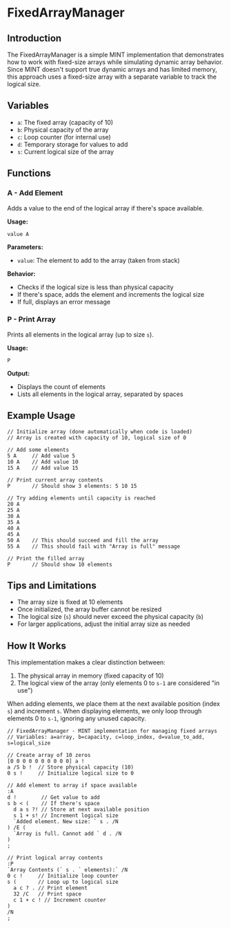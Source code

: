  


# FixedArrayManager  

## Introduction
The FixedArrayManager is a simple MINT implementation that demonstrates how to work with fixed-size arrays while simulating dynamic array behavior. 
Since MINT doesn't support true dynamic arrays and has limited memory, this approach uses a fixed-size array with a separate variable to track the logical size.

## Variables
- `a`: The fixed array (capacity of 10)
- `b`: Physical capacity of the array
- `c`: Loop counter (for internal use)
- `d`: Temporary storage for values to add
- `s`: Current logical size of the array

## Functions

### A - Add Element
Adds a value to the end of the logical array if there's space available.

**Usage:**
```
value A
```

**Parameters:**
- `value`: The element to add to the array (taken from stack)

**Behavior:**
- Checks if the logical size is less than physical capacity
- If there's space, adds the element and increments the logical size
- If full, displays an error message

### P - Print Array
Prints all elements in the logical array (up to size `s`).

**Usage:**
```
P
```

**Output:**
- Displays the count of elements
- Lists all elements in the logical array, separated by spaces

## Example Usage

```
// Initialize array (done automatically when code is loaded)
// Array is created with capacity of 10, logical size of 0

// Add some elements
5 A     // Add value 5
10 A    // Add value 10
15 A    // Add value 15

// Print current array contents
P       // Should show 3 elements: 5 10 15

// Try adding elements until capacity is reached
20 A
25 A
30 A
35 A
40 A
45 A
50 A    // This should succeed and fill the array
55 A    // This should fail with "Array is full" message

// Print the filled array
P       // Should show 10 elements
```

## Tips and Limitations
- The array size is fixed at 10 elements
- Once initialized, the array buffer cannot be resized
- The logical size (`s`) should never exceed the physical capacity (`b`)
- For larger applications, adjust the initial array size as needed

## How It Works
This implementation makes a clear distinction between:
1. The physical array in memory (fixed capacity of 10)
2. The logical view of the array (only elements 0 to `s-1` are considered "in use")

When adding elements, we place them at the next available position (index `s`) and increment `s`. When displaying elements, we only loop through elements 0 to `s-1`, ignoring any unused capacity.






```
// FixedArrayManager - MINT implementation for managing fixed arrays
// Variables: a=array, b=capacity, c=loop_index, d=value_to_add, s=logical_size

// Create array of 10 zeros
[0 0 0 0 0 0 0 0 0 0] a !
a /S b !  // Store physical capacity (10)
0 s !     // Initialize logical size to 0

// Add element to array if space available
:A
d !        // Get value to add
s b < (    // If there's space
  d a s ?! // Store at next available position
  s 1 + s! // Increment logical size
  `Added element. New size: ` s . /N
) /E (
  `Array is full. Cannot add ` d . /N
)
;

// Print logical array contents
:P
`Array Contents (` s . ` elements):` /N
0 c !     // Initialize loop counter
s (       // Loop up to logical size
  a c ? . // Print element
  32 /C   // Print space
  c 1 + c ! // Increment counter
)
/N
;
```
